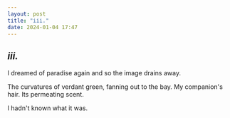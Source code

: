 ```yaml
---
layout: post
title: "iii."
date: 2024-01-04 17:47
---
```

_iii._
-

I dreamed of paradise again and so the image drains away.

The curvatures of verdant green, fanning out to the bay. My companion's hair. Its permeating scent.

I hadn't known what it was.
